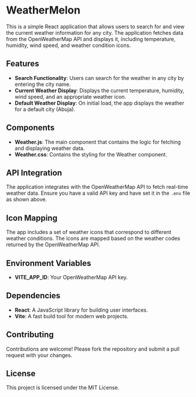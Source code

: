 # WeatherMelon

This is a simple React application that allows users to search for and view the current weather information for any city. The application fetches data from the OpenWeatherMap API and displays it, including temperature, humidity, wind speed, and weather condition icons.

## Features

- **Search Functionality**: Users can search for the weather in any city by entering the city name.
- **Current Weather Display**: Displays the current temperature, humidity, wind speed, and an appropriate weather icon.
- **Default Weather Display**: On initial load, the app displays the weather for a default city (Abuja).


## Components

- **Weather.js**: The main component that contains the logic for fetching and displaying weather data.
- **Weather.css**: Contains the styling for the Weather component.

## API Integration

The application integrates with the OpenWeatherMap API to fetch real-time weather data. Ensure you have a valid API key and have set it in the `.env` file as shown above.

## Icon Mapping

The app includes a set of weather icons that correspond to different weather conditions. The icons are mapped based on the weather codes returned by the OpenWeatherMap API.

## Environment Variables

- **VITE_APP_ID**: Your OpenWeatherMap API key.

## Dependencies

- **React**: A JavaScript library for building user interfaces.
- **Vite**: A fast build tool for modern web projects.

## Contributing

Contributions are welcome! Please fork the repository and submit a pull request with your changes.

## License

This project is licensed under the MIT License.

